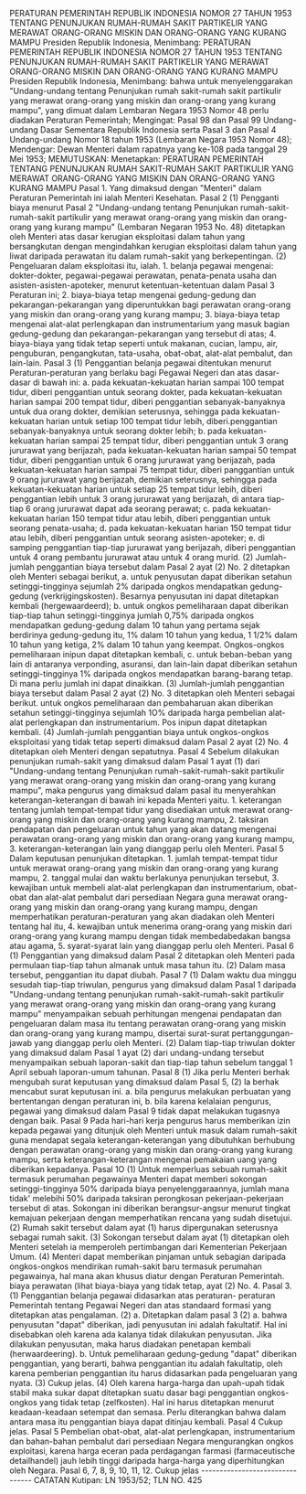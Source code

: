  PERATURAN PEMERINTAH REPUBLIK INDONESIA NOMOR 27 TAHUN 1953 TENTANG PENUNJUKAN RUMAH-RUMAH SAKIT PARTIKELIR YANG MERAWAT ORANG-ORANG MISKIN DAN ORANG-ORANG YANG KURANG MAMPU Presiden Republik Indonesia, Menimbang: PERATURAN PEMERINTAH REPUBLIK INDONESIA NOMOR 27 TAHUN 1953 TENTANG PENUNJUKAN RUMAH-RUMAH SAKIT PARTIKELIR YANG MERAWAT ORANG-ORANG MISKIN DAN ORANG-ORANG YANG KURANG MAMPU Presiden Republik Indonesia, Menimbang: bahwa untuk menyelenggarakan "Undang-undang tentang Penunjukan rumah sakit-rumah sakit partikulir yang merawat orang-orang yang miskin dan orang-orang yang kurang mampu", yang dimuat dalam Lembaran Negara 1953 Nomor 48 perlu diadakan Peraturan Pemerintah;
Mengingat:
 Pasal 98 dan Pasal 99 Undang-undang Dasar Sementara Republik Indonesia serta Pasal 3 dan Pasal 4 Undang-undang Nomor 18 tahun 1953 (Lembaran Negara 1953 Nomor 48); Mendengar: Dewan Menteri dalam rapatnya yang ke-108 pada tanggal 29 Mei 1953;
MEMUTUSKAN:
 Menetapkan: PERATURAN PEMERINTAH TENTANG PENUNJUKAN RUMAH SAKIT-RUMAH SAKIT PARTIKULIR YANG MERAWAT ORANG-ORANG YANG MISKIN DAN ORANG-ORANG YANG KURANG MAMPU Pasal 1. Yang dimaksud dengan "Menteri" dalam Peraturan Pemerintah ini ialah Menteri Kesehatan. Pasal 2 (1) Pengganti biaya menurut Pasal 2 "Undang-undang tentang Penunjukan rumah-sakit-rumah-sakit partikulir yang merawat orang-orang yang miskin dan orang-orang yang kurang mampu" (Lembaran Negaran 1953 No. 48) ditetapkan oleh Menteri atas dasar kerugian eksploitasi dalam tahun yang bersangkutan dengan mengindahkan kerugian eksploitasi dalam tahun yang liwat daripada perawatan itu dalam rumah-sakit yang berkepentingan. (2) Pengeluaran dalam eksploitasi itu, ialah. 1. belanja pegawai mengenai: dokter-dokter, pegawai-pegawai perawatan, penata-penata usaha dan asisten-asisten-apoteker, menurut ketentuan-ketentuan dalam Pasal 3 Peraturan ini;
2. biaya-biaya tetap mengenai gedung-gedung dan pekarangan-pekarangan yang diperuntukkan bagi perawatan orang-orang yang miskin dan orang-orang yang kurang mampu;
3. biaya-biaya tetap mengenai alat-alat perlengkapan dan instrumentarium yang masuk bagian gedung-gedung dan pekarangan-pekarangan yang tersebut di atas;
4. biaya-biaya yang tidak tetap seperti untuk makanan, cucian, lampu, air, penguburan, pengangkutan, tata-usaha, obat-obat, alat-alat pembalut, dan lain-lain. Pasal 3 (1) Penggantian belanja pegawai ditentukan menurut Peraturan-peraturan yang berlaku bagi Pegawai Negeri dan atas dasar-dasar di bawah ini:
a. pada kekuatan-kekuatan harian sampai 100 tempat tidur, diberi penggantian untuk seorang dokter, pada kekuatan-kekuatan harian sampai 200 tempat tidur, diberi penggantian sebanyak-banyaknya untuk dua orang dokter, demikian seterusnya, sehingga pada kekuatan-kekuatan harian untuk setiap 100 tempat tidur lebih, diberi.penggantian sebanyak-banyaknya untuk seorang dokter lebih;
b. pada kekuatan-kekuatan harian sampai 25 tempat tidur, diberi penggantian untuk 3 orang jururawat yang berijazah, pada kekuatan-kekuatan harian sampai 50 tempat tidur, diberi penggantian untuk 6 orang jururawat yang berijazah, pada kekuatan-kekuatan harian sampai 75 tempat tidur, diberi panggantian untuk 9 orang jururawat yang berijazah, demikian seterusnya, sehingga pada kekuatan-kekuatan harian untuk setiap 25 tempat tidur lebih, diberi penggantian lebih untuk 3 orang jururawat yang berijazah, di antara tiap-tiap 6 orang jururawat dapat ada seorang perawat;
c. pada kekuatan-kekuatan harian 150 tempat tidur atau lebih, diberi penggantian untuk seorang penata-usaha;
d. pada kekuatan-kekuatan harian 150 tempat tidur atau lebih, diberi penggantian untuk seorang asisten-apoteker;
e. di samping penggantian tiap-tiap jururawat yang berijazah, diberi penggantian untuk 4 orang pembantu jururawat atau untuk 4 orang murid. (2) Jumlah-jumlah penggantian biaya tersebut dalam Pasal 2 ayat (2) No. 2 ditetapkan oleh Menteri sebagai berikut, a. untuk penyusutan dapat diberikan setahun setinggi-tingginya sejumlah 2% daripada ongkos mendapatkan gedung-gedung (verkrijgingskosten). Besarnya penyusutan ini dapat ditetapkan kembali (hergewaardeerd);
b. untuk ongkos pemeliharaan dapat diberikan tiap-tiap tahun setinggi-tingginya jumlah 0,75% daripada ongkos mendapatkan gedung-gedung dalam 10 tahun yang pertama sejak berdirinya gedung-gedung itu, 1% dalam 10 tahun yang kedua, 1 1/2% dalam 10 tahun yang ketiga, 2% dalam 10 tahun yang keempat. Ongkos-ongkos pemeliharaan inipun dapat ditetapkan kembali, c. untuk beban-beban yang lain di antaranya verponding, asuransi, dan lain-lain dapat diberikan setahun setinggi-tingginya 1% daripada ongkos mendapatkan barang-barang tetap. Di mana perlu jumlah ini dapat dinaikkan. (3) Jumlah-jumlah penggantian biaya tersebut dalam Pasal 2 ayat (2) No. 3 ditetapkan oleh Menteri sebagai berikut. untuk ongkos pemeliharaan dan pembaharuan akan diberikan setahun setinggi-tingginya sejumlah 1O% daripada harga pembelian alat-alat perlengkapan dan instrumentarium. Pos inipun dapat ditetapkan kembali. (4) Jumlah-jumlah penggantian biaya untuk ongkos-ongkos eksploitasi yang tidak tetap seperti dimaksud dalam Pasal 2 ayat (2) No. 4 ditetapkan oleh Menteri dengan sepatutnya. Pasal 4 Sebelum dilakukan penunjukan rumah-sakit yang dimaksud dalam Pasal 1 ayat (1) dari "Undang-undang tentang Penunjukan rumah-sakit-rumah-sakit partikulir yang merawat orang-orang yang miskin dan orang-orang yang kurang mampu", maka pengurus yang dimaksud dalam pasal itu menyerahkan keterangan-keterangan di bawah ini kepada Menteri yaitu. 1. keterangan tentang jumlah tempat-tempat tidur yang disediakan untuk merawat orang-orang yang miskin dan orang-orang yang kurang mampu, 2. taksiran pendapatan dan pengeluaran untuk tahun yang akan datang mengenai perawatan orang-orang yang miskin dan orang-orang yang kurang mampu, 3. keterangan-keterangan lain yang dianggap perlu oleh Menteri. Pasal 5 Dalam keputusan penunjukan ditetapkan. 1. jumlah tempat-tempat tidur untuk merawat orang-orang yang miskin dan orang-orang yang kurang mampu, 2. tanggal mulai dan waktu berlakunya penunjukan tersebut, 3. kewajiban untuk membeli alat-alat perlengkapan dan instrumentarium, obat-obat dan alat-alat pembalut dari persediaan Negara guna merawat orang-orang yang miskin dan orang-orang yang kurang mampu, dengan memperhatikan peraturan-peraturan yang akan diadakan oleh Menteri tentang hal itu, 4. kewajiban untuk menerima orang-orang yang miskin dari orang-orang yang kurang mampu dengan tidak membedabedakan bangsa atau agama, 5. syarat-syarat lain yang dianggap perlu oleh Menteri. Pasal 6 (1) Penggantian yang dimaksud dalam Pasal 2 ditetapkan oleh Menteri pada permulaan tiap-tiap tahun almanak untuk masa tahun itu. (2) Dalam masa tersebut, penggantian itu dapat diubah. Pasal 7 (1) Dalam waktu dua minggu sesudah tiap-tiap triwulan, pengurus yang dimaksud dalam Pasal 1 daripada "Undang-undang tentang penunjukan rumah-sakit-rumah-sakit partikulir yang merawat orang-orang yang miskin dan orang-orang yang kurang mampu" menyampaikan sebuah perhitungan mengenai pendapatan dan pengeluaran dalam masa itu tentang perawatan orang-orang yang miskin dan orang-orang yang kurang mampu, disertai surat-surat pertanggungan-jawab yang dianggap perlu oleh Menteri. (2) Dalam tiap-tiap triwulan dokter yang dimaksud dalam Pasal 1 ayat (2) dari undang-undang tersebut menyampaikan sebuah laporan-sakit dan tiap-tiap tahun sebelum tanggal 1 April sebuah laporan-umum tahunan. Pasal 8 (1) Jika perlu Menteri berhak mengubah surat keputusan yang dimaksud dalam Pasal 5, (2) la berhak mencabut surat keputusan ini. a. bila pengurus melakukan perbuatan yang bertentangan dengan peraturan ini, b. bila karena kelalaian pengurus, pegawai yang dimaksud dalam Pasal 9 tidak dapat melakukan tugasnya dengan baik. Pasal 9 Pada hari-hari kerja pengurus harus memberikan izin kepada pegawai yang ditunjuk oleh Menteri untuk masuk dalam rumah-sakit guna mendapat segala keterangan-keterangan yang dibutuhkan berhubung dengan perawatan orang-orang yang miskin dan orang-orang yang kurang mampu, serta keterangan-keterangan mengenai pemakaian uang yang diberikan kepadanya. Pasal 1O (1) Untuk memperluas sebuah rumah-sakit termasuk perumahan pegawainya Menteri dapat memberi sokongan setinggi-tingginya 50% daripada biaya penyelenggaraannya, jumlah mana tidak' melebihi 50% daripada taksiran perongkosan pekerjaan-pekerjaan tersebut di atas. Sokongan ini diberikan berangsur-angsur menurut tingkat kemajuan pekerjaan dengan memperhatikan rencana yang sudah disetujui. (2) Rumah sakit tersebut dalam ayat (1) harus dipergunakan seterusnya sebagai rumah sakit. (3) Sokongan tersebut dalam ayat (1) ditetapkan oleh Menteri setelah ia memperoleh pertimbangan dari Kementerian Pekerjaan Umum. (4) Menteri dapat memberikan pinjaman untuk sebagian daripada ongkos-ongkos mendirikan rumah-sakit baru termasuk perumahan pegawainya, hal mana akan khusus diatur dengan Peraturan Pemerintah. biaya perawatan (lihat biaya-biaya yang tidak tetap, ayat (2) No. 4. Pasal 3. (1) Penggantian belanja pegawai didasarkan atas peraturan- peraturan Pemerintah tentang Pegawai Negeri dan atas standaard formasi yang ditetapkan atas pengalaman. (2) a. Ditetapkan dalam pasal 3 (2) a. bahwa penyusutan "dapat" diberikan, jadi penyusutan ini adalah fakultatif. Hal ini disebabkan oleh karena ada kalanya tidak dilakukan penyusutan. Jika dilakukan penyusutan, maka harus diadakan penetapan kembali (herwaardeering). b. Untuk pemeliharaan gedung-gedung "dapat" diberikan penggantian, yang berarti, bahwa penggantian itu adalah fakultatip, oleh karena pemberian penggantian itu harus didasarkan pada pengeluaran yang nyata. (3) Cukup jelas. (4) Oleh karena harga-harga dan upah-upah tidak stabil maka sukar dapat ditetapkan suatu dasar bagi penggantian ongkos-ongkos yang tidak tetap (zelfkosten). Hal ini harus ditetapkan menurut keadaan-keadaan setempat dan semasa. Perlu diterangkan bahwa dalam antara masa itu penggantian biaya dapat ditinjau kembali. Pasal 4 Cukup jelas. Pasal 5 Pembelian obat-obat, alat-alat perlengkapan, instrumentarium dan bahan-bahan pembalut dari persediaan Negara mengurangkan ongkos exploitasi, karena harga eceran pada perdagangan farmasi (farmaceutische detailhandel) jauh lebih tinggi daripada harga-harga yang diperhitungkan oleh Negara. Pasal 6, 7, 8, 9, 10, 11, 12. Cukup jelas -------------------------------- CATATAN Kutipan: LN 1953/52; TLN NO. 425